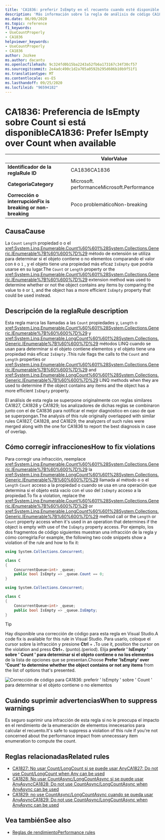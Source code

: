 ```yaml
---
title: 'CA1836: preferir IsEmpty en el recuento cuando esté disponible (análisis de código)'
description: 'Más información sobre la regla de análisis de código CA1836: preferir IsEmpty en recuento cuando esté disponible'
ms.date: 06/09/2020
ms.topic: reference
f1_keywords:
- UseCountProperly
- CA1836
helpviewer_keywords:
- UseCountProperly
- CA1836
author: Jozkee
ms.author: dacantu
ms.openlocfilehash: 9c324fd0b15ba2243a52fb6a173167c34f30cf57
ms.sourcegitcommit: 2e4adc490c1d2a705a0592b295d606b10b9f51f1
ms.translationtype: MT
ms.contentlocale: es-ES
ms.lasthandoff: 09/25/2020
ms.locfileid: "96594182"
---
```

# <a name="ca1836-prefer-isempty-over-count-when-available"></a><span data-ttu-id="b3c85-103">CA1836: Preferencia de IsEmpty sobre Count si está disponible</span><span class="sxs-lookup"><span data-stu-id="b3c85-103">CA1836: Prefer IsEmpty over Count when available</span></span>

| | <span data-ttu-id="b3c85-104">Valor</span><span class="sxs-lookup"><span data-stu-id="b3c85-104">Value</span></span> |
|-|-|
| <span data-ttu-id="b3c85-105">**Identificador de la regla**</span><span class="sxs-lookup"><span data-stu-id="b3c85-105">**Rule ID**</span></span> |<span data-ttu-id="b3c85-106">CA1836</span><span class="sxs-lookup"><span data-stu-id="b3c85-106">CA1836</span></span>|
| <span data-ttu-id="b3c85-107">**Categoría**</span><span class="sxs-lookup"><span data-stu-id="b3c85-107">**Category**</span></span> |<span data-ttu-id="b3c85-108">Microsoft. performance</span><span class="sxs-lookup"><span data-stu-id="b3c85-108">Microsoft.Performance</span></span>|
| <span data-ttu-id="b3c85-109">**Corrección o interrupción**</span><span class="sxs-lookup"><span data-stu-id="b3c85-109">**Fix is breaking or non-breaking**</span></span> |<span data-ttu-id="b3c85-110">Poco problemático</span><span class="sxs-lookup"><span data-stu-id="b3c85-110">Non-breaking</span></span>|

## <a name="cause"></a><span data-ttu-id="b3c85-111">Causa</span><span class="sxs-lookup"><span data-stu-id="b3c85-111">Cause</span></span>

<span data-ttu-id="b3c85-112">La `Count` `Length` propiedad o o el <xref:System.Linq.Enumerable.Count%60%601%28System.Collections.Generic.IEnumerable%7B%60%600%7D%29> método de extensión se utiliza para determinar si el objeto contiene o no elementos comparando el valor con `0` o `1` , y el objeto tiene una propiedad más eficaz `IsEmpty` que podría usarse en su lugar.</span><span class="sxs-lookup"><span data-stu-id="b3c85-112">The `Count` or `Length` property or the <xref:System.Linq.Enumerable.Count%60%601%28System.Collections.Generic.IEnumerable%7B%60%600%7D%29> extension method was used to determine whether or not the object contains any items by comparing the value to `0` or `1`, and the object has a more efficient `IsEmpty` property that could be used instead.</span></span>

## <a name="rule-description"></a><span data-ttu-id="b3c85-113">Descripción de la regla</span><span class="sxs-lookup"><span data-stu-id="b3c85-113">Rule description</span></span>

<span data-ttu-id="b3c85-114">Esta regla marca las llamadas a las `Count` propiedades y, `Length` o <xref:System.Linq.Enumerable.Count%60%601%28System.Collections.Generic.IEnumerable%7B%60%600%7D%29> y <xref:System.Linq.Enumerable.LongCount%60%601%28System.Collections.Generic.IEnumerable%7B%60%600%7D%29> métodos LINQ cuando se usan para determinar si el objeto contiene elementos y el objeto tiene una propiedad más eficaz `IsEmpty` .</span><span class="sxs-lookup"><span data-stu-id="b3c85-114">This rule flags the calls to the `Count` and `Length` properties or <xref:System.Linq.Enumerable.Count%60%601%28System.Collections.Generic.IEnumerable%7B%60%600%7D%29> and <xref:System.Linq.Enumerable.LongCount%60%601%28System.Collections.Generic.IEnumerable%7B%60%600%7D%29> LINQ methods when they are used to determine if the object contains any items and the object has a more efficient `IsEmpty` property.</span></span>

<span data-ttu-id="b3c85-115">El análisis de esta regla se superpone originalmente con reglas similares CA1827, CA1828 y CA1829; los analizadores de dichas reglas se combinaron junto con el de CA1836 para notificar el mejor diagnóstico en caso de que se superpongan.</span><span class="sxs-lookup"><span data-stu-id="b3c85-115">The analysis of this rule originally overlapped with similar rules CA1827, CA1828, and CA1829; the analyzers of such rules were merged along with the one for CA1836 to report the best diagnosis in case of overlap.</span></span>

## <a name="how-to-fix-violations"></a><span data-ttu-id="b3c85-116">Cómo corregir infracciones</span><span class="sxs-lookup"><span data-stu-id="b3c85-116">How to fix violations</span></span>

<span data-ttu-id="b3c85-117">Para corregir una infracción, reemplace <xref:System.Linq.Enumerable.Count%60%601%28System.Collections.Generic.IEnumerable%7B%60%600%7D%29> la <xref:System.Linq.Enumerable.LongCount%60%601%28System.Collections.Generic.IEnumerable%7B%60%600%7D%29> llamada al método o o el `Length` `Count` acceso a la propiedad o cuando se usa en una operación que determina si el objeto está vacío con el uso del `IsEmpty` acceso a la propiedad.</span><span class="sxs-lookup"><span data-stu-id="b3c85-117">To fix a violation, replace the <xref:System.Linq.Enumerable.Count%60%601%28System.Collections.Generic.IEnumerable%7B%60%600%7D%29> or <xref:System.Linq.Enumerable.LongCount%60%601%28System.Collections.Generic.IEnumerable%7B%60%600%7D%29> method call or the `Length` or `Count` property access when it's used in an operation that determines if the object is empty with use of the `IsEmpty` property access.</span></span> <span data-ttu-id="b3c85-118">Por ejemplo, los dos fragmentos de código siguientes muestran una infracción de la regla y cómo corregirla:</span><span class="sxs-lookup"><span data-stu-id="b3c85-118">For example, the following two code snippets show a violation of the rule and how to fix it:</span></span>

```csharp
using System.Collections.Concurrent;

class C
{
    ConcurrentQueue<int> _queue;
    public bool IsEmpty => _queue.Count == 0;
}
```

```csharp
using System.Collections.Concurrent;

class C
{
    ConcurrentQueue<int> _queue;
    public bool IsEmpty => _queue.IsEmpty;
}
```

> [!TIP]
> <span data-ttu-id="b3c85-119">Hay disponible una corrección de código para esta regla en Visual Studio.</span><span class="sxs-lookup"><span data-stu-id="b3c85-119">A code fix is available for this rule in Visual Studio.</span></span> <span data-ttu-id="b3c85-120">Para usarlo, coloque el cursor sobre la infracción y presione **Ctrl** + **.**</span><span class="sxs-lookup"><span data-stu-id="b3c85-120">To use it, position the cursor on the violation and press **Ctrl**+**.**</span></span> <span data-ttu-id="b3c85-121">(punto).</span><span class="sxs-lookup"><span data-stu-id="b3c85-121">(period).</span></span> <span data-ttu-id="b3c85-122">Elija **preferir ' IsEmpty ' sobre ' Count ' para determinar si el objeto contiene o no los elementos** de la lista de opciones que se presentan.</span><span class="sxs-lookup"><span data-stu-id="b3c85-122">Choose **Prefer 'IsEmpty' over 'Count' to determine whether the object contains or not any items** from the list of options that's presented.</span></span>
>
> ![Corrección de código para CA1836: preferir ' IsEmpty ' sobre ' Count ' para determinar si el objeto contiene o no elementos](media/ca1836-codefix.png)

## <a name="when-to-suppress-warnings"></a><span data-ttu-id="b3c85-124">Cuándo suprimir advertencias</span><span class="sxs-lookup"><span data-stu-id="b3c85-124">When to suppress warnings</span></span>

<span data-ttu-id="b3c85-125">Es seguro suprimir una infracción de esta regla si no le preocupa el impacto en el rendimiento de la enumeración de elementos innecesarios para calcular el recuento.</span><span class="sxs-lookup"><span data-stu-id="b3c85-125">It's safe to suppress a violation of this rule if you're not concerned about the performance impact from unnecessary item enumeration to compute the count.</span></span>

## <a name="related-rules"></a><span data-ttu-id="b3c85-126">Reglas relacionadas</span><span class="sxs-lookup"><span data-stu-id="b3c85-126">Related rules</span></span>

- [<span data-ttu-id="b3c85-127">CA1827: No usar Count/LongCount si se puede usar Any</span><span class="sxs-lookup"><span data-stu-id="b3c85-127">CA1827: Do not use Count/LongCount when Any can be used</span></span>](ca1827.md)
- [<span data-ttu-id="b3c85-128">CA1828: No usar CountAsync/LongCountAsync si se puede usar AnyAsync</span><span class="sxs-lookup"><span data-stu-id="b3c85-128">CA1828: Do not use CountAsync/LongCountAsync when AnyAsync can be used</span></span>](ca1828.md)
- [<span data-ttu-id="b3c85-129">CA1829: no use CountAsync/LongCountAsync cuando se pueda usar AnyAsync</span><span class="sxs-lookup"><span data-stu-id="b3c85-129">CA1829: Do not use CountAsync/LongCountAsync when AnyAsync can be used</span></span>](ca1828.md)

## <a name="see-also"></a><span data-ttu-id="b3c85-130">Vea también</span><span class="sxs-lookup"><span data-stu-id="b3c85-130">See also</span></span>

- [<span data-ttu-id="b3c85-131">Reglas de rendimiento</span><span class="sxs-lookup"><span data-stu-id="b3c85-131">Performance rules</span></span>](performance-warnings.md)
